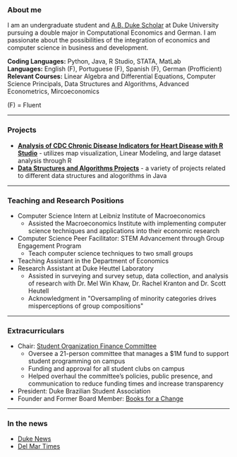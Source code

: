 
### About me

I am an undergraduate student and [A.B. Duke Scholar](https://ousf.duke.edu/merit-scholarships/ab-duke-scholars-program/) at Duke University pursuing a double major in Computational Economics and German. I am passionate about the possibilities of the integration of economics and computer science in business and development.

**Coding Languages:** Python, Java, R Studio, STATA, MatLab
<br>**Languages:** English (F), Portuguese (F), Spanish (F), German (Profficient)
<br> **Relevant Courses:** Linear Algebra and Differential Equations, Computer Science Principals, Data Structures and Algorithms, Advanced Econometrics, Mircoeconomics

(F) = Fluent

_________________

### Projects

- **[Analysis of CDC Chronic Disease Indicators for Heart Disease with R Studio](https://github.com/beadeoliveira/beadeoliveira/files/8699379/document__1_.1.pdf)** - utilizes map visualization, Linear Modeling, and large dataset analysis through R
- **[Data Structures and Algorithms Projects](https://github.com/beadeoliveira/beadeoliveira/files/8699576/Data.Structures.and.Algorithms.Projects.pdf)** - a variety of projects related to different data structures and alogorithms in Java

_________________

### Teaching and Research Positions

- Computer Science Intern at Leibniz Institute of Macroeconomics
  - Assisted the Macroeconomics Institute with implementing computer science techniques and applications into their economic research
- Computer Science Peer Facilitator: STEM Advancement through Group Engagement Program
  - Teach computer science techniques to two small groups
- Teaching Assistant in the Department of Economics
- Research Assistant at Duke Heuttel Laboratory
  - Assisted in surveying and survey setup, data collection, and analysis of research with Dr. Mel Win Khaw, Dr. Rachel Kranton and Dr. Scott Heutell
  - Acknowledgment in "Oversampling of minority categories drives misperceptions of group compositions"

_________________

### Extracurriculars

- Chair: [Student Organization Finance Committee](https://sofc.notion.site/sofcHub-8ba16edbcf924a90b309f7e3160cbe58)
  - Oversee a 21-person committee that manages a $1M fund to support student programming on campus
  - Funding and approval for all student clubs on campus
  - Helped overhaul the committee’s policies, public presence, and communication  to reduce funding times and increase transparency
- President: Duke Brazilian Student Association 
- Founder and Former Board Member: [Books for a Change](https://www.booksforachange.org/)

_________________

### In the news

- [Duke News](https://today.duke.edu/2020/06/11-incoming-students-awarded-ab-duke-scholarships)
- [Del Mar Times](https://www.delmartimes.net/news/sd-cm-nc-booksforachange-20170718-htmlstory.html)
